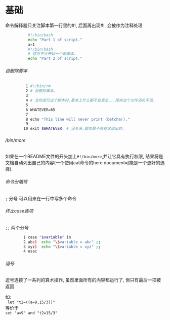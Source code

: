 # 基础

命令解释器只关注脚本第一行里的#!, 后面再出现#!, 会被作为注释处理  
```bash
		  #!/bin/bash 
          echo "Part 1 of script." 
          a=1 
          #!/bin/bash 
          # 这将不会开始一个新脚本. 
          echo "Part 2 of script." 
```

###### 自删除脚本 

```bash
		 1 #!/bin/rm 
         2 # 自删除脚本. 
         3 
         4 # 当你运行这个脚本时,基本上什么都不会发生...除非这个文件消失不见. 
         5 
         6 WHATEVER=65 
         7 
         8 echo "This line will never print (betcha!)." 
         9 
        10 exit $WHATEVER  # 没关系,脚本是不会在这退出的.
```

###### /bin/more  

如果在一个README文件的开头加上`#!/bin/more`,并让它具有执行权限, 结果将是文档自动列出自己的内容(一个使用cat命令的here document可能是一个更好的选择).  

###### 命令分隔符  
`;` 分号 可以用来在一行中写多个命令  

###### 终止case选项  

`;;` 两个分号  

```bash
        1 case "$variable" in 
        2 abc)  echo "\$variable = abc" ;; 
        3 xyz)  echo "\$variable = xyz" ;; 
        4 esac
```

###### 逗号  

逗号连接了一系列的算术操作, 虽然里面所有的内容都运行了, 但只有最后一项被返回  

如:  
` let "t2=((a=9,15/3))"`  
等价于  
`set "a=9" and "t2=15/3"`  


